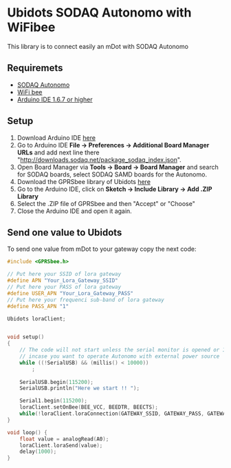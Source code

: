# Ubidots SODAQ Autonomo with WiFibee


This library is to connect easily an mDot with SODAQ Autonomo

## Requiremets

* [SODAQ Autonomo](http://shop.sodaq.com/nl/arduino-boards/)
* [WiFi bee](http://gprsbee.com/)
* [Arduino IDE 1.6.7 or higher](https://www.arduino.cc/en/Main/Software)

## Setup

1. Download Arduino IDE [here](https://www.arduino.cc/en/Main/Software)
2. Go to Arduino IDE **File -> Preferences -> Additional Board Manager URLs** and add next line there "http://downloads.sodaq.net/package_sodaq_index.json".
3. Open Board Manager via **Tools -> Board -> Board Manager** and search for SODAQ boards, select SODAQ SAMD boards for the Autonomo.
4. Download the GPRSbee library of Ubidots [here](https://github.com/ubidots/ubidots-sodaq-gprsbee)
5. Go to the Arduino IDE, click on **Sketch -> Include Library -> Add .ZIP Library**
6. Select the .ZIP file of GPRSbee and then "Accept" or "Choose"
5. Close the Arduino IDE and open it again.

    
## Send one value to Ubidots

To send one value from mDot to your gateway copy the next code:

```cpp
#include <GPRSbee.h>

// Put here your SSID of lora gateway
#define APN "Your_Lora_Gateway_SSID"
// Put here your PASS of lora gateway
#define USER_APN "Your_Lora_Gateway_PASS"
// Put here your frequenci sub-band of lora gateway
#define PASS_APN "1"

Ubidots loraClient;


void setup()
{
    // The code will not start unless the serial monitor is opened or 10 sec is passed
    // incase you want to operate Autonomo with external power source
    while ((!SerialUSB) && (millis() < 10000))
        ;
    
    SerialUSB.begin(115200);
    SerialUSB.println("Here we start !! ");

    Serial1.begin(115200);
    loraClient.setOnBee(BEE_VCC, BEEDTR, BEECTS);
    while(!loraClient.loraConnection(GATEWAY_SSID, GATEWAY_PASS, GATEWAY_SUB_BAND));
}

void loop() {
    float value = analogRead(A0);
    loraClient.loraSend(value);
    delay(1000);
}
```
